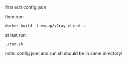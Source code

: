 first edit config.json

then run:
```
docker build -t evoup/v2ray_client .
```
at last,run:
```
./run.sh
```

note: config.json and run.sh should be in same directory!
